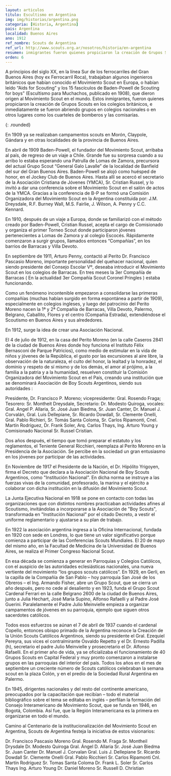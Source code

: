 ```yaml
---
layout: articulos
titulo: Escultismo en Argentina
img: img/historias/argentina.png
categoria: [Historia, Argentina]
pais: Argentina
localidad: Buenos Aires
ano: 1912
ref_nombre: Scouts de Argentina
ref_url: http://www.scouts.org.ar/nosotros/historia/en-argentina
resumen: inmigrantes fueron quienes propiciaron la creación de Grupos Scouts en los colegios británicos e inmediatamente se fueron abriendo grupos en colegios.
orden: 6
---
```

A principios del siglo XX, en la línea Sur de los ferrocarriles del Gran Buenos Aires (hoy ex Ferrocarril Roca), trabajaban algunos ingenieros británicos que habían conocido el Movimiento Scout en Europa, o habían leído “Aids for Scouting” y los 15 fascículos de Baden-Powell de Scouting for boys” (Escultismo para Muchachos, publicado en 1908), que dieron origen al Movimiento Scout en el mundo. Estos inmigrantes, fueron quienes propiciaron la creación de Grupos Scouts en los colegios británicos, e inmediatamente se fueron abriendo grupos en colegios nacionales o en otros lugares como los cuarteles de bomberos y las comisarías.

<amp-img src="{{site.baseurl}}/img/historias/argentina1.jpg" width="853" height="480" alt="Scouts de Argentina" layout="responsive"></amp-img>
{: .rounded}

En 1909 ya se realizaban campamentos scouts en Morón, Claypole, Gándara y en otras localidades de la provincia de Buenos Aires.

En abril de 1909 Baden-Powell, el fundador del Movimiento Scout, arribaba al país, de regreso de un viaje a Chile. Grande fue su sorpresa cuando a su arribo lo estaba esperando una Patrulla de Lomas de Zamora, precursora del actual Grupo Scout “General Galo Lavalle” de la localidad de Banfield del sur del Gran Buenos Aires. Baden-Powell se alojó como huésped de honor, en el Jockey Club de Buenos Aires. Hasta allí se acercó el secretario de la Asociación Cristiana de Jóvenes (YMCA), Sr. Cristian Russel, y lo invitó a dar una conferencia sobre el Movimiento Scout en el salón de actos de la YMCA. Gracias a la conferencia de B-P se formó una Comisión Organizadora del Movimiento Scout en la Argentina constituida por: J.M. Dreysdale, R.F. Burney Wall, M.S. Fairlie, J. Wilson, A. Penny y C.C. Kennard.

En 1910, después de un viaje a Europa, donde se familiarizó con el método creado por Baden-Powell, Cristian Russel, acepta el cargo de Comisionado y organiza el primer Torneo Scout donde participaron jóvenes pertenecientes a Lomas de Zamora y al colegio Escocés. Rápidamente comenzaron a surgir grupos, llamados entonces “Compañías”, en los barrios de Barracas y Villa Devoto.

En septiembre de 1911, Arturo Penny, contactó al Perito Dr. Francisco Pascasio Moreno, importante personalidad del quehacer nacional, quien siendo presidente del Consejo Escolar Vº, deseaba introducir el Movimiento Scout en los colegios de Barracas. En tres meses la 3er Compañía de Barracas ( En la actualidad 3er Compañía Scout Coronel Pringles ) estaba funcionando.

Como un fenómeno incontenible empezaron a consolidarse las primeras compañías (muchas habían surgido en forma espontánea a partir de 1909), especialmente en colegios ingleses, y luego del patrocinio del Perito Moreno nacen la 1ª y 2ª Compañía de Barracas, Villa Devoto, Palermo, Belgrano, Caballito, Flores y el centro (Compañía Estrada), extendiéndose el Scoutismo en Buenos Aires y sus alrededores.

En 1912, surge la idea de crear una Asociación Nacional.

El 4 de julio de 1912, en la casa del Perito Moreno (en la calle Caseros 2841 de la ciudad de Buenos Aires donde hoy funciona el Instituto Félix Bernasconi de Parque Patricios), como medio de estimular en la vida de niños y jóvenes de la República, el gusto por las excursiones al aire libre, la observación de la naturaleza, el culto del honor, la lealtad y la honradez, el dominio y respeto de sí mismo y de los demás, el amor al prójimo, a la familia a la patria y a la humanidad, resuelven constituir la Comisión Organizadora del Movimiento Scout en el País, creando una institución que se denominará Asociación de Boy Scouts Argentinos, siendo sus autoridades :

Presidente, Dr. Francisco P. Moreno; vicepresidente: Gral. Rosendo Fraga; Tesorero: Sr. Montheit Dreysdale, Secretario: Dr. Modesto Quiroga, vocales: Gral. Angel P. Allaria, Sr. José Juan Biedma, Sr. Juan Canter, Dr. Manuel J. Corvalán, Gral. Luis Dellepiane, Sr. Ricardo Dowdall, Sr. Clemente Onelli, Gral. Pablo Richieri, Sr. Tomás Santa Coloma, Sr. Carlos Ripamonti, Cnel. Martín Rodríguez, Dr. Frank Soler, Arq. Carlos Thays, Ing. Arturo Young y Comisionado Nacional Sr. Russel Cristian.

Dos años después, el tiempo que tomó preparar el estatuto y los reglamentos, el Teniente General Ricchieri, reemplaza al Perito Moreno en la Presidencia de la Asociación. Se percibe en la sociedad un gran entusiasmo en los jóvenes por participar de las actividades.

En Noviembre de 1917 el Presidente de la Nación, el Dr. Hipólito Yrigoyen, firma el Decreto que declara a la Asociación Nacional de Boy Scouts Argentinos, como "Institución Nacional". En dicha norma se instruye a las fuerzas vivas de la comunidad, profesorado, la marina y el ejército a colaborar con dicha institución en la difusión del Movimiento Scout.

La Junta Ejecutiva Nacional en 1918 se pone en contacto con todas las organizaciones que con distintos nombres practicaban actividades afines al Scoutismo, invitándolas a incorporarse a la Asociación de "Boy Scouts", transformada en "Institución Nacional" por el citado Decreto, a vestir el uniforme reglamentario y ajustarse a su plan de trabajo.

En 1922 la asociación argentina ingresa a la Oficina Internacional, fundada en 1920 con sede en Londres, lo que tiene un valor significativo porque comienza a participar de las Conferencias Scouts Mundiales. El 20 de mayo del mismo año, en la Facultad de Medicina de la Universidad de Buenos Aires, se realiza el Primer Congreso Nacional Scout. 

En esa década se comienza a generar en Parroquias y Colegios Católicos, con el auspicio de las autoridades eclesiásticas nacionales, una nueva vertiente del movimiento “los grupos scouts católicos”. En 1929, en Gerli, en la capilla de la Compañía de San Pablo – hoy parroquia San José de los Obreros – el Ing. Armando Fisher, abre un Grupo Scout, que se cierra un año después, pero no cede al desaliento y en 1923, funda el Grupo Scout Cardenal Ferrari en la calle Belgrano 2600 de la ciudad de Buenos Aires, junto a Julia Hechart, José María Supino, Alfonso Rafaelli y al Padre José Guerini. Paralelamente el Padre Julio Meinvielle empieza a organizar campamentos de jóvenes en su parroquia, ejemplo que siguen otros sacerdotes católicos.

Todos esos esfuerzos se aúnan el 7 de abril de 1937 cuando el cardenal Copello, entonces obispo primado de la Argentina reconoce la Creación de la Unión Scouts Católicos Argentinos, siendo su presidente el Gral. Ezequiel Pereyra, sus vices el contralmirante Osvaldo Repetto y el Dr. Ernesto Padilla (h), secretario el padre Julio Meinvielle y prosecretario el Dr. Alfonso Rafaelli. En el primer año de vida, ya se oficializaba el funcionamiento de 40 Grupos Scouts en Capital Federal y muy pronto comenzaron a instalarse grupos en las parroquias del interior del país. Todos los años en el mes de septiembre un creciente número de Scouts católicos celebraban la semana scout en la plaza Colón, y en el predio de la Sociedad Rural Argentina en Palermo.

En 1945, dirigentes nacionales y del resto del continente americano, preocupados por la capacitación que recibían – todo el material bibliográfico sobre el tema se editaba en inglés – perfilan la formación del Consejo Interamericano de Movimiento Scout, que se funda en 1946, en Bogotá, Colombia. Así fue, que la Región Interamericana es la primera en organizarse en todo el mundo.

Camino al Centenario de la institucionalización del Movimiento Scout en Argentina, Scouts de Argentina festeja la iniciativa de estos visionarios:

Dr. Francisco Pascasio Moreno
Gral. Rosendo M. Fraga
Sr. Montheil Drysdale
Dr. Modesto Quiroga
Gral. Ángel D. Allaria
Sr. José Juan Biedma
Sr. Juan Canter
Dr. Manuel J. Corvalan
Gral. Luis J. Dellepiane
Sr. Ricardo Dowdall
Sr. Clemente Onelli
Gral. Pablo Ricchieri
Sr. Carlos Ripamonti
Cnl. Martín Rodríguez
Sr. Tomas Santa Coloma
Dr. Frank L. Soler
Sr. Carlos Thays
Ing. Arturo Young
Dr. Daniel Moreno
Sr. Russell D. Christian
